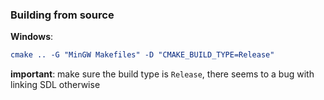 ### Building from source

**Windows**:

```cmake
cmake .. -G "MinGW Makefiles" -D "CMAKE_BUILD_TYPE=Release"
```

**important**: make sure the build type is ```Release```, there seems to a bug with linking SDL otherwise